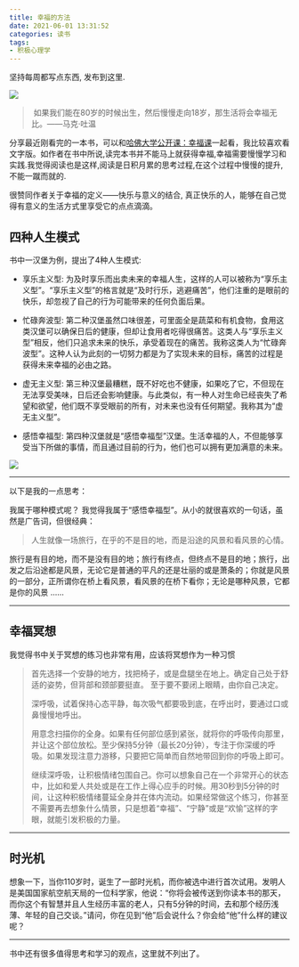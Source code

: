 ```yaml
---
title: 幸福的方法
date: 2021-06-01 13:31:52
categories: 读书
tags: 
- 积极心理学
---
```


坚持每周都写点东西, 发布到这里. 



![](https://www.hualigs.cn/image/60b5da5888d8e.jpg)

>  如果我们能在80岁的时候出生，然后慢慢走向18岁，那生活将会幸福无比。——马克·吐温


分享最近刚看完的一本书，可以和[哈佛大学公开课：幸福课](https://open.163.com/newview/movie/courseintro?newurl=M6HV755O6)一起看，我比较喜欢看文字版。如作者在书中所说,读完本书并不能马上就获得幸福,幸福需要慢慢学习和实践.我觉得阅读也是这样,阅读是日积月累的思考过程,在这个过程中慢慢的提升,不能一蹴而就的.

很赞同作者关于幸福的定义——快乐与意义的结合, 真正快乐的人，能够在自己觉得有意义的生活方式里享受它的点点滴滴。

## 四种人生模式

书中一汉堡为例，提出了4种人生模式:

- 享乐主义型: 为及时享乐而出卖未来的幸福人生，这样的人可以被称为“享乐主义型”。“享乐主义型”的格言就是“及时行乐，逃避痛苦”，他们注重的是眼前的快乐，却忽视了自己的行为可能带来的任何负面后果。

- 忙碌奔波型: 第二种汉堡虽然口味很差，可里面全是蔬菜和有机食物，食用这类汉堡可以确保日后的健康，但却让食用者吃得很痛苦。这类人与“享乐主义型”相反，他们只追求未来的快乐，承受着现在的痛苦。我称这类人为“忙碌奔波型”。这种人认为此刻的一切努力都是为了实现未来的目标，痛苦的过程是获得未来幸福的必由之路。

- 虚无主义型: 第三种汉堡最糟糕，既不好吃也不健康，如果吃了它，不但现在无法享受美味，日后还会影响健康。与此类似，有一种人对生命已经丧失了希望和欲望，他们既不享受眼前的所有，对未来也没有任何期望。我称其为“虚无主义型”。

- 感悟幸福型: 第四种汉堡就是“感悟幸福型”汉堡。生活幸福的人，不但能够享受当下所做的事情，而且通过目前的行为，他们也可以拥有更加满意的未来。

![](https://www.hualigs.cn/image/60b5cb8d065c4.jpg)

--- 
以下是我的一点思考：

我属于哪种模式呢？ 我觉得我属于“感悟幸福型”。从小的就很喜欢的一句话，虽然是广告词，但很经典：

> 人生就像一场旅行，在乎的不是目的地，而是沿途的风景和看风景的心情。

旅行是有目的地，而不是没有目的地；旅行有终点，但终点不是目的地；旅行，出发之后沿途都是风景，无论它是普通的平凡的还是壮丽的或是萧条的；你就是风景的一部分，正所谓你在桥上看风景，看风景的在桥下看你；无论是哪种风景，它都是你的风景 ......

---

## 幸福冥想

我觉得书中关于冥想的练习也非常有用，应该将冥想作为一种习惯

> 首先选择一个安静的地方，找把椅子，或是盘腿坐在地上。确定自己处于舒适的姿势，但背部和颈部要挺直。 至于要不要闭上眼睛，由你自己决定。
>
> 深呼吸，试着保持心态平静，每次吸气都要吸到底，在呼出时，要通过口或鼻慢慢地呼出。
>
> 用意念扫描你的全身。如果有任何部位感到紧张，就将你的呼吸传向那里，并让这个部位放松。至少保持5分钟（最长20分钟），专注于你深缓的呼吸。如果发现注意力游移，只要把它简单而自然地带回到你的呼吸上即可。
>
> 继续深呼吸，让积极情绪包围自己。你可以想象自己在一个非常开心的状态中，比如和爱人共处或是在工作上得心应手的时候。用30秒到5分钟的时间，让这种积极情绪蔓延全身并在体内流动。如果经常做这个练习，你甚至不需要再去想象什么情景，只是想着“幸福”、“宁静”或是“欢愉”这样的字眼，就能引发积极的力量。

---

## 时光机

想象一下，当你110岁时，诞生了一部时光机，而你被选中进行首次试用。发明人是美国国家航空航天局的一位科学家，他说：“你将会被传送到你读本书的那天，而你这个有智慧并且人生经历丰富的老人，只有5分钟的时间，去和那个经历浅薄、年轻的自己交谈。”请问，你在见到“他”后会说什么？你会给“他”什么样的建议呢？



---

书中还有很多值得思考和学习的观点，这里就不列出了。




